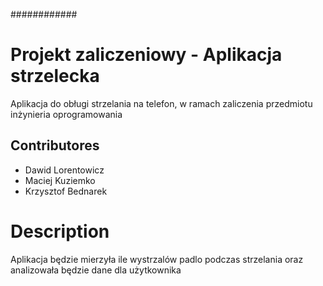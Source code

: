 ############
# Projekt zaliczeniowy - Aplikacja strzelecka
Aplikacja do obługi strzelania na telefon, w ramach zaliczenia przedmiotu inżynieria oprogramowania

## Contributores
- Dawid Lorentowicz
- Maciej Kuziemko
- Krzysztof Bednarek

# Description
Aplikacja będzie mierzyła ile wystrzalów padlo podczas strzelania oraz analizowała będzie dane dla użytkownika
